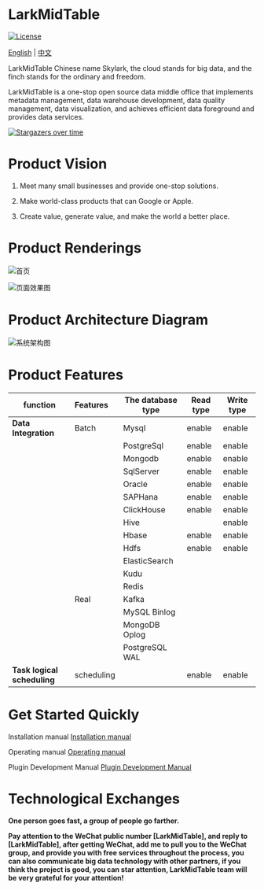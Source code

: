 # LarkMidTable

[![License](https://img.shields.io/badge/license-Apache%202-4EB1BA.svg)](https://www.apache.org/licenses/LICENSE-2.0.html)

 [English](README.md) | [中文](README_CH.md)

LarkMidTable Chinese name Skylark, the cloud stands for big data, and the finch stands for the ordinary and freedom.

LarkMidTable is a one-stop open source data middle office that implements metadata management, data warehouse development, data quality management, data visualization, and achieves efficient data foreground and provides data services.



[![Stargazers over time](https://starchart.cc/wxgzgl/larkMidTable.svg)](#)

# **Product Vision**

1. Meet many small businesses and provide one-stop solutions.

2. Make world-class products that can Google or Apple.

3. Create value, generate value, and make the world a better place.



# Product Renderings

![首页](https://img2022.cnblogs.com/blog/622382/202201/622382-20220124162212117-942279447.jpg)



![页面效果图](https://img2022.cnblogs.com/blog/622382/202201/622382-20220124162508366-1004266747.jpg)



# Product Architecture Diagram

![系统架构图](https://img2020.cnblogs.com/blog/622382/202010/622382-20201019215540747-440767668.jpg ) 



# Product Features

| **function**                | **Features**   | **The database type** | **Read type** | **Write type** |
| --------------------------- | :------------- | --------------------- | ------------- | -------------- |
| **Data Integration**        | Batch          | Mysql                 | enable        | enable         |
|                             |                | PostgreSql            | enable        | enable         |
|                             |                | Mongodb               | enable        | enable         |
|                             |                | SqlServer             | enable        | enable         |
|                             |                | Oracle                | enable        | enable         |
|                             |                | SAPHana               | enable        | enable         |
|                             |                | ClickHouse            | enable        | enable         |
|                             |                | Hive                  |               | enable         |
|                             |                | Hbase                 | enable        | enable         |
|                             |                | Hdfs                  | enable        | enable         |
|                             |                | ElasticSearch         |               |                |
|                             |                | Kudu                  |               |                |
|                             |                | Redis                 |               |                |
|                             | Real           | Kafka                 |               |                |
|                             |                | MySQL Binlog          |               |                |
|                             |                | MongoDB Oplog         |               |                |
|                             |                | PostgreSQL WAL        |               |                |
| **Task logical scheduling** | scheduling     |                       | enable        | enable         |



# **Get Started Quickly**

Installation manual      [Installation manual](https://github.com/wxgzgl/flinkx-web/blob/master/larkmidtable-doc/userGuid.md)

Operating manual  	[Operating manual](https://github.com/wxgzgl/LarkMidTable/tree/master/larkmidtable-doc/userManual.md)

Plugin Development Manual     [Plugin Development Manual](https://github.com/wxgzgl/LarkMidTable/tree/master/larkmidtable-doc/pluginDev.md)



# Technological Exchanges

**One person goes fast, a group of people go farther.**

**Pay attention to the WeChat public number [LarkMidTable], and reply to [LarkMidTable], after getting WeChat, add me to pull you to the WeChat group, and provide you with free services throughout the process, you can also communicate big data technology with other partners, if you think the project is good, you can star attention, LarkMidTable team will be very grateful for your attention!**
